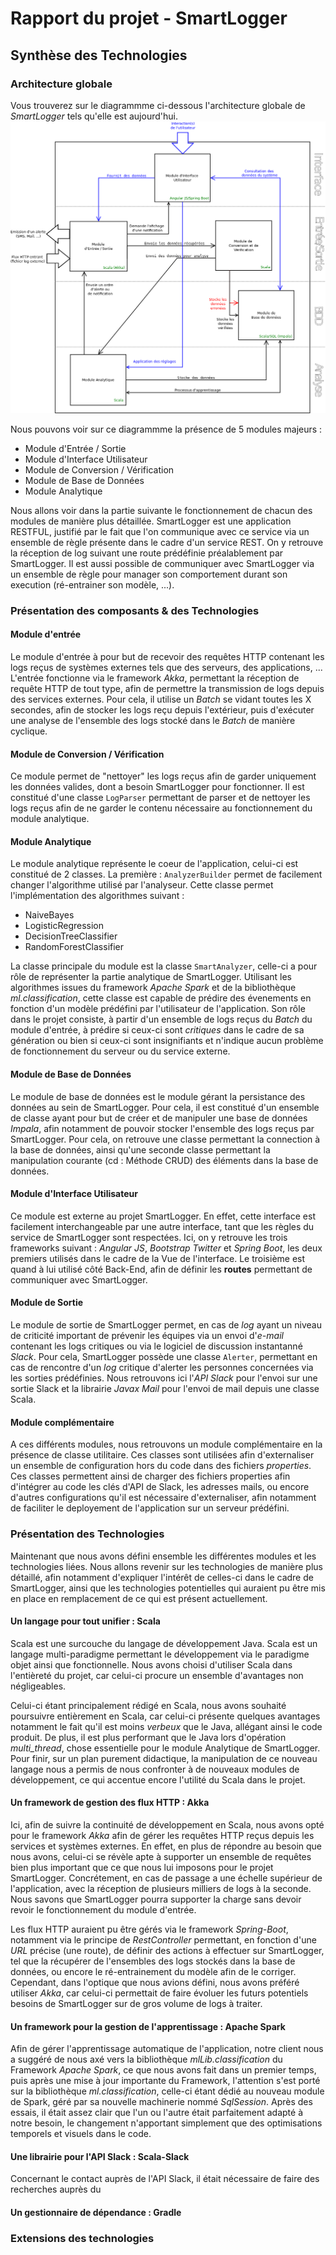 # Rapport du projet - SmartLogger

## Synthèse des Technologies
### Architecture globale
Vous trouverez sur le diagrammme ci-dessous l'architecture globale de *SmartLogger* tels qu'elle est aujourd'hui.
![Présentation de l'architecture globale statique de SmartLogger](imgs/20170515-131351.png  "Architecture Globale de SmartLogger")

Nous pouvons voir sur ce diagrammme la présence de 5 modules majeurs :

- Module d'Entrée / Sortie
- Module d'Interface Utilisateur
- Module de Conversion / Vérification
- Module de Base de Données
- Module Analytique

Nous allons voir dans la partie suivante le fonctionnement de chacun des modules de manière plus détaillée.
SmartLogger est une application RESTFUL, justifié par le fait que l'on communique avec ce service via un ensemble de règle présente dans le cadre d'un service REST.
On y retrouve la réception de log suivant une route prédéfinie préalablement par SmartLogger. Il est aussi possible de communiquer avec SmartLogger via un ensemble de règle pour manager son comportement durant son execution (ré-entrainer son modèle, ...).

### Présentation des composants & des Technologies
#### Module d'entrée
Le module d'entrée à pour but de recevoir des requêtes HTTP contenant les logs reçus de systèmes externes tels que des serveurs, des applications, ...
L'entrée fonctionne via le framework *Akka*, permettant la réception de requête HTTP de tout type, afin de permettre la transmission de logs depuis des services externes.
Pour cela, il utilise un *Batch* se vidant toutes les X secondes, afin de stocker les logs reçu depuis l'extérieur, puis d'exécuter une analyse de l'ensemble des logs stocké dans le *Batch* de manière cyclique.

#### Module de Conversion / Vérification
Ce module permet de "nettoyer" les logs reçus afin de garder uniquement les données valides, dont a besoin SmartLogger pour fonctionner. Il est constitué d'une classe `LogParser` permettant de parser et de nettoyer les logs reçus afin de ne garder le contenu nécessaire au fonctionnement du module analytique.

#### Module Analytique
Le module analytique représente le coeur de l'application, celui-ci est constitué de 2 classes.
La première : `AnalyzerBuilder` permet de facilement changer l'algorithme utilisé par l'analyseur. Cette classe permet l'implémentation des algorithmes suivant :
- NaiveBayes
- LogisticRegression
- DecisionTreeClassifier
- RandomForestClassifier

La classe principale du module est la classe `SmartAnalyzer`, celle-ci a pour rôle de représenter la partie analytique de SmartLogger. Utilisant les algorithmes issues du framework *Apache Spark* et de la bibliothèque *ml.classification*, cette classe est capable de prédire des évenements en fonction d'un modèle prédéfini par l'utilisateur de l'application. Son rôle dans le projet consiste, à partir d'un ensemble de logs reçus du *Batch* du module d'entrée, à prédire si ceux-ci sont *critiques* dans le cadre de sa génération ou bien si ceux-ci sont insignifiants et n'indique aucun problème de fonctionnement du serveur ou du service externe.

#### Module de Base de Données
Le module de base de données est le module gérant la persistance des données au sein de SmartLogger.
Pour cela, il est constitué d'un ensemble de classe ayant pour but de créer et de manipuler une base de données *Impala*, afin notamment de pouvoir stocker l'ensemble des logs reçus par SmartLogger.
Pour cela, on retrouve une classe permettant la connection à la base de données, ainsi qu'une seconde classe permettant la manipulation courante (cd : Méthode CRUD) des éléments dans la base de données.

#### Module d'Interface Utilisateur
Ce module est externe au projet SmartLogger. En effet, cette interface est facilement interchangeable par une autre interface, tant que les règles du service de SmartLogger sont respectées.
Ici, on y retrouve les trois frameworks suivant : *Angular JS*, *Bootstrap Twitter* et *Spring Boot*, les deux premiers utilisés dans le cadre de la Vue de l'interface. Le troisième est quand à lui utilisé côté Back-End, afin de définir les **routes** permettant de communiquer avec SmartLogger.

#### Module de Sortie
Le module de sortie de SmartLogger permet, en cas de *log* ayant un niveau de criticité important de prévenir les équipes via un envoi d'*e-mail* contenant les logs critiques ou via le logiciel de discussion instantanné *Slack*. Pour cela, SmartLogger possède une classe `Alerter`, permettant en cas de rencontre d'un *log* critique d'alerter les personnes concernées via les sorties prédéfinies.
Nous retrouvons ici l'*API Slack* pour l'envoi sur une sortie Slack et la librairie *Javax Mail* pour l'envoi de mail depuis une classe Scala.

#### Module complémentaire
A ces différents modules, nous retrouvons un module complémentaire en la présence de classe utilitaire.
Ces classes sont utilisées afin d'externaliser un ensemble de configuration hors du code dans des fichiers *properties*.
Ces classes permettent ainsi de charger des fichiers properties afin d'intégrer au code les clés d'API de Slack, les adresses mails, ou encore d'autres configurations qu'il est nécessaire d'externaliser, afin notamment de faciliter le deployement de l'application sur un serveur prédéfini.

### Présentation des Technologies
Maintenant que nous avons défini ensemble les différentes modules et les technologies liées.
Nous allons revenir sur les technologies de manière plus détaillé, afin notamment d'expliquer l'intérêt de celles-ci dans le cadre de SmartLogger, ainsi que les technologies potentielles qui auraient pu être mis en place en remplacement de ce qui est présent actuellement.

#### Un langage pour tout unifier : Scala
Scala est une surcouche du langage de développement Java. Scala est un langage multi-paradigme permettant le développement via le paradigme objet ainsi que fonctionnelle. Nous avons choisi d'utiliser Scala dans l'entièreté du projet, car celui-ci procure un ensemble d'avantages non négligeables.

Celui-ci étant principalement rédigé en Scala, nous avons souhaité poursuivre entièrement en Scala, car celui-ci présente quelques avantages notamment le fait qu'il est moins *verbeux* que le Java, allégant ainsi le code produit. De plus, il est plus performant que le Java lors d'opération *multi_thread*, chose essentielle pour le module Analytique de SmartLogger. Pour finir, sur un plan purement didactique, la manipulation de ce nouveau langage nous a permis de nous confronter à de nouveaux modules de développement, ce qui accentue encore l'utilité du Scala dans le projet.


#### Un framework de gestion des flux HTTP : Akka
Ici, afin de suivre la continuité de développement en Scala, nous avons opté pour le framework *Akka* afin de gérer les requêtes HTTP reçus depuis les services et systèmes externes.
En effet, en plus de répondre au besoin que nous avons, celui-ci se révèle apte à supporter un ensemble de requêtes bien plus important que ce que nous lui imposons pour le projet SmartLogger. Concrétement, en cas de passage a une échelle supérieur de l'application, avec la réception de plusieurs milliers de logs à la seconde. Nous savons que SmartLogger pourra supporter la charge sans devoir revoir le fonctionnement du module d'entrée.

Les flux HTTP auraient pu être gérés via le framework *Spring-Boot*, notamment via le principe de *RestController* permettant, en fonction d'une *URL* précise (une route), de définir des actions à effectuer sur SmartLogger, tel que la récupérer de l'ensembles des logs stockés dans la base de données, ou encore le ré-entrainement du modèle afin de le corriger.
Cependant, dans l'optique que nous avions défini, nous avons préféré utiliser *Akka*, car celui-ci permettait de faire évoluer les futurs potentiels besoins de SmartLogger sur de gros volume de logs à traiter.


#### Un framework pour la gestion de l'apprentissage : Apache Spark
Afin de gérer l'apprentissage automatique de l'application, notre client nous a suggéré de nous axé vers la bibliothèque *mlLib.classification* du Framework *Apache Spark*, ce que nous avons fait dans un premier temps, puis après une mise à jour importante du Framework, l'attention s'est porté sur la bibliothèque *ml.classification*, celle-ci étant dédié au nouveau module de Spark, géré par sa nouvelle machinerie nommé *SqlSession*.
Après des essais, il était assez clair que l'un ou l'autre était parfaitement adapté à notre besoin, le changement n'apportant simplement que des optimisations temporels et visuels dans le code.

#### Une librairie pour l'API Slack : Scala-Slack
Concernant le contact auprès de l'API Slack, il était nécessaire de faire des recherches auprès du 

#### Un gestionnaire de dépendance : Gradle

### Extensions des technologies
